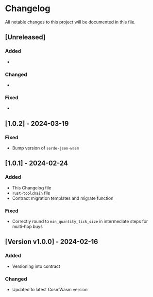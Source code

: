 # Changelog

All notable changes to this project will be documented in this file.

## [Unreleased]

### Added

-

### Changed

-

### Fixed

-

## [1.0.2] - 2024-03-19

### Fixed

- Bump version of `serde-json-wasm`

## [1.0.1] - 2024-02-24

### Added

- This Changelog file
- `rust-toolchain` file
- Contract migration templates and migrate function

### Fixed

- Correctly round to `min_quantity_tick_size` in intermediate steps for multi-hop buys

## [Version v1.0.0] - 2024-02-16

### Added

- Versioning into contract

### Changed

- Updated to latest CosmWasm version
